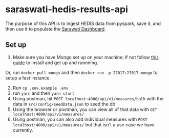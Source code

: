 # saraswati-hedis-results-api
The purpose of this API is to ingest HEDIS data from pyspark, save it, and then use it to populate the [Sarawati Dashboard](https://github.com/amida-tech/saraswati-dashboard).

## Set up
1. Make sure you have Mongo set up on your machine; if not follow [this guide](https://docs.mongodb.com/manual/administration/install-community/) to install and get up and runnning.

Or, run `docker pull mongo` and then `docker run -p 27017:27017 mongo` to setup a fast instance.

2. Run `cp .env.example .env` 
4. run `yarn` and then `yarn start`
5. Using postman, hit `POST localhost:4000/api/v1/measures/bulk` with the data in `src/config/seedData.json` to seed the db
6. Using the browser or postman, you can view all of that data with `GET localhost:4000/api/v1/measures/`
7. Using postman, you can also add individual measures with `POST localhost:4000/api/v1/measures/` but that isn't a use case we have currently.

